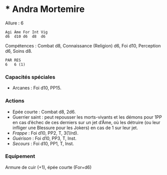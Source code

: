 # * Andra Mortemire

Allure : 6

	Agi	Âme	For	Int	Vig
	d6	d10	d6	d8	d6

Compétences : Combat d8, Connaissance (Religion) d6, Foi d10, Perception d6, Soins d8.

	PAR	RES
	6	6 (1)

### Capacités spéciales
- Arcanes : Foi d10, PP15.

### Actions
- Epée courte : Combat d8, 2d6.
- Guerrier saint : peut repousser les morts-vivants et les démons pour 1PP en cas d’échec de ces derniers sur un jet d’Âme, où les détruire (ou leur infliger une Blessure pour les Jokers) en cas de 1 sur leur jet.
- _Frappe_ : Foi d10, PP2, T, 3(1/rd).
- _Guérison_ : Foi d10, PP3, T, Inst.
- _Secours_ : Foi d10, PP1, T, Inst.

### Equipement
Armure de cuir (+1), épée courte (For+d6)
